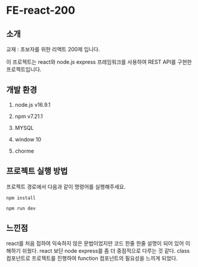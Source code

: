 # FE-react-200

## 소개

교재 : 초보자를 위한 리액트 200제 입니다.

이 프로젝트는 react와 node.js express 프레임워크를 사용하여 REST API를 구현한 프로젝트입니다.

## 개발 환경

1. node.js v16.9.1

2. npm v7.21.1

3. MYSQL

4. window 10

5. chorme

## 프로젝트 실행 방법

프로젝트 경로에서 다음과 같이 명령어를 실행해주세요.

    npm install

```
npm run dev
```

## 느낀점
react를 처음 접하여 익숙하지 않은 문법이었지만 코드 한줄 한줄 설명이 되어 있어 이해하기 쉬웠다.
react 보단 node express를 좀 더 중점적으로 다루는 것 같다.
class 컴포넌트로 프로젝트를 진행하여 function 컴포넌트의 필요성을 느끼게 되었다.
